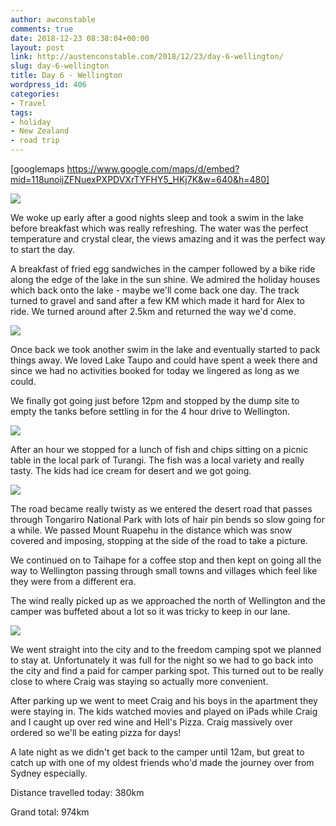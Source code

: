 ```yaml
---
author: awconstable
comments: true
date: 2018-12-23 08:38:04+00:00
layout: post
link: http://austenconstable.com/2018/12/23/day-6-wellington/
slug: day-6-wellington
title: Day 6 - Wellington
wordpress_id: 406
categories:
- Travel
tags:
- holiday
- New Zealand
- road trip
---
```


[googlemaps https://www.google.com/maps/d/embed?mid=118unoijZFNuexPXPDVXrTYFHY5_HKj7K&w=640&h=480]

![](https://austenconstable.files.wordpress.com/2018/12/img_2418.jpg)

We woke up early after a good nights sleep and took a swim in the lake before breakfast which was really refreshing. The water was the perfect temperature and crystal clear, the views amazing and it was the perfect way to start the day.

A breakfast of fried egg sandwiches in the camper followed by a bike ride along the edge of the lake in the sun shine. We admired the holiday houses which back onto the lake - maybe we'll come back one day. The track turned to gravel and sand after a few KM which made it hard for Alex to ride. We turned around after 2.5km and returned the way we'd come.

![](https://austenconstable.files.wordpress.com/2018/12/img_2423.jpg)

Once back we took another swim in the lake and eventually started to pack things away. We loved Lake Taupo and could have spent a week there and since we had no activities booked for today we lingered as long as we could.

We finally got going just before 12pm and stopped by the dump site to empty the tanks before settling in for the 4 hour drive to Wellington.

![](https://austenconstable.files.wordpress.com/2018/12/img_2504.jpg)

After an hour we stopped for a lunch of fish and chips sitting on a picnic table in the local park of Turangi. The fish was a local variety and really tasty. The kids had ice cream for desert and we got going.

![](https://austenconstable.files.wordpress.com/2018/12/img_9982.jpg)

The road became really twisty as we entered the desert road that passes through Tongariro National Park with lots of hair pin bends so slow going for a while. We passed Mount Ruapehu in the distance which was snow covered and imposing, stopping at the side of the road to take a picture.

We continued on to Taihape for a coffee stop and then kept on going all the way to Wellington passing through small towns and villages which feel like they were from a different era.

The wind really picked up as we approached the north of Wellington and the camper was buffeted about a lot so it was tricky to keep in our lane.

![](https://austenconstable.files.wordpress.com/2018/12/img_9997.jpg)

We went straight into the city and to the freedom camping spot we planned to stay at. Unfortunately it was full for the night so we had to go back into the city and find a paid for camper parking spot. This turned out to be really close to where Craig was staying so actually more convenient.

After parking up we went to meet Craig and his boys in the apartment they were staying in. The kids watched movies and played on iPads while Craig and I caught up over red wine and Hell's Pizza. Craig massively over ordered so we'll be eating pizza for days!

A late night as we didn't get back to the camper until 12am, but great to catch up with one of my oldest friends who'd made the journey over from Sydney especially.

Distance travelled today: 380km

Grand total: 974km
